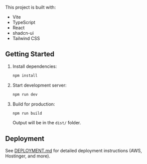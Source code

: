 This project is built with:

- Vite
- TypeScript
- React
- shadcn-ui
- Tailwind CSS

## Getting Started

1. Install dependencies:
   ```bash
   npm install
   ```
2. Start development server:
   ```bash
   npm run dev
   ```
3. Build for production:
   ```bash
   npm run build
   ```
   Output will be in the `dist/` folder.

## Deployment

See [DEPLOYMENT.md](./DEPLOYMENT.md) for detailed deployment instructions (AWS, Hostinger, and more).
